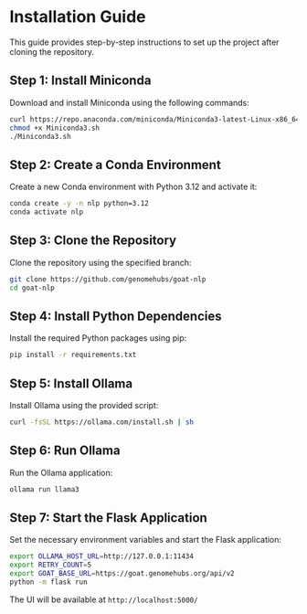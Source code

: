
# Installation Guide

This guide provides step-by-step instructions to set up the project after cloning the repository.

## Step 1: Install Miniconda

Download and install Miniconda using the following commands:

```bash
curl https://repo.anaconda.com/miniconda/Miniconda3-latest-Linux-x86_64.sh > Miniconda3.sh
chmod +x Miniconda3.sh
./Miniconda3.sh
```

## Step 2: Create a Conda Environment

Create a new Conda environment with Python 3.12 and activate it:

```bash
conda create -y -n nlp python=3.12
conda activate nlp
```

## Step 3: Clone the Repository

Clone the repository using the specified branch:

```bash
git clone https://github.com/genomehubs/goat-nlp
cd goat-nlp
```

## Step 4: Install Python Dependencies

Install the required Python packages using pip:

```bash
pip install -r requirements.txt
```

## Step 5: Install Ollama

Install Ollama using the provided script:

```bash
curl -fsSL https://ollama.com/install.sh | sh
```

## Step 6: Run Ollama

Run the Ollama application:

```bash
ollama run llama3
```

## Step 7: Start the Flask Application

Set the necessary environment variables and start the Flask application:

```bash
export OLLAMA_HOST_URL=http://127.0.0.1:11434
export RETRY_COUNT=5
export GOAT_BASE_URL=https://goat.genomehubs.org/api/v2
python -m flask run
```

The UI will be available at `http://localhost:5000/`

